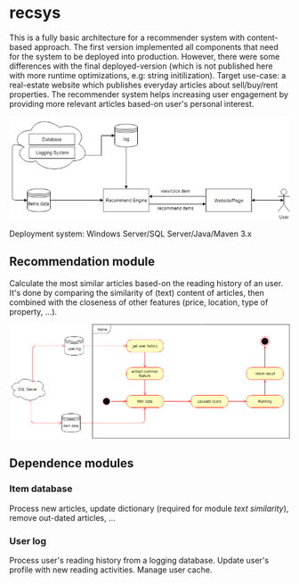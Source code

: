 # recsys
This is a fully basic architecture for a recommender system with content-based approach. The first version implemented all components that need for the system to be deployed into production. However, there were some differences with the final deployed-version (which is not published here with more runtime optimizations, e.g: string initilization).
Target use-case: a real-estate website which publishes everyday articles about sell/buy/rent properties. The recommender system helps increasing user engagement by providing more relevant articles based-on user's personal interest.

![high level](imgs/high_level.png)

Deployment system: Windows Server/SQL Server/Java/Maven 3.x

## Recommendation module
Calculate the most similar articles based-on the reading history of an user. It's done by comparing the similarity of (text) content of articles, then combined with the closeness of other features (price, location, type of property, ...).

![activity diagram](imgs/activity_diagram.png)

## Dependence modules

### Item database
Process new articles, update dictionary (required for module _text similarity_), remove out-dated articles, ...

### User log
Process user's reading history from a logging database. Update user's profile with new reading activities. Manage user cache.
